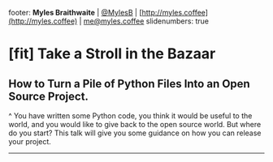 footer: **Myles Braithwaite** | [@MylesB](https://twitter.com/mylesb) | [http://myles.coffee](http://myles.coffee) | [me@myles.coffee](https://www.twitter.com/mylesb)
slidenumbers: true

# [fit] Take a Stroll in the Bazaar

## How to Turn a Pile of Python Files Into an Open Source Project.

^ You have written some Python code, you think it would be useful to the world, and you would like to give back to the open source world. But where do you start? This talk will give you some guidance on how you can release your project.

---

